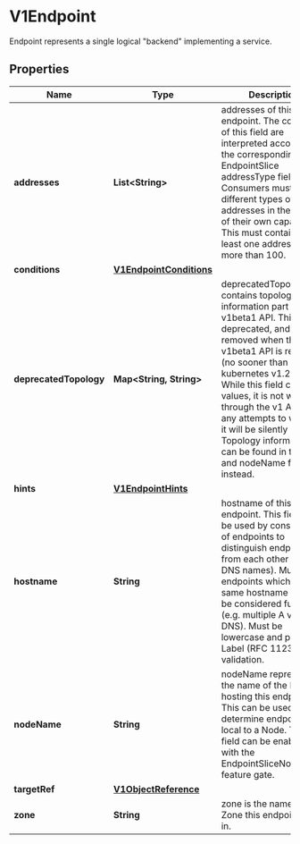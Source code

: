 

# V1Endpoint

Endpoint represents a single logical \"backend\" implementing a service.
## Properties

Name | Type | Description | Notes
------------ | ------------- | ------------- | -------------
**addresses** | **List&lt;String&gt;** | addresses of this endpoint. The contents of this field are interpreted according to the corresponding EndpointSlice addressType field. Consumers must handle different types of addresses in the context of their own capabilities. This must contain at least one address but no more than 100. | 
**conditions** | [**V1EndpointConditions**](V1EndpointConditions.md) |  |  [optional]
**deprecatedTopology** | **Map&lt;String, String&gt;** | deprecatedTopology contains topology information part of the v1beta1 API. This field is deprecated, and will be removed when the v1beta1 API is removed (no sooner than kubernetes v1.24).  While this field can hold values, it is not writable through the v1 API, and any attempts to write to it will be silently ignored. Topology information can be found in the zone and nodeName fields instead. |  [optional]
**hints** | [**V1EndpointHints**](V1EndpointHints.md) |  |  [optional]
**hostname** | **String** | hostname of this endpoint. This field may be used by consumers of endpoints to distinguish endpoints from each other (e.g. in DNS names). Multiple endpoints which use the same hostname should be considered fungible (e.g. multiple A values in DNS). Must be lowercase and pass DNS Label (RFC 1123) validation. |  [optional]
**nodeName** | **String** | nodeName represents the name of the Node hosting this endpoint. This can be used to determine endpoints local to a Node. This field can be enabled with the EndpointSliceNodeName feature gate. |  [optional]
**targetRef** | [**V1ObjectReference**](V1ObjectReference.md) |  |  [optional]
**zone** | **String** | zone is the name of the Zone this endpoint exists in. |  [optional]



